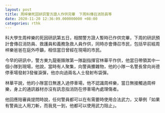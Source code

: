 ```yaml
---
layout: post
title: 周梓樂死因研訊警方證人作供完畢　下周料傳召消防員等
date: 2020-11-20 12:36:09.000000000 +08:00
categories: rthk
---
```


科大學生周梓樂的死因研訊第五日，相關警方證人暫時已作供完畢，下周的研訊預計會傳召消防員、救護員和義務急救人員作供，同時亦會傳召市民，包括早前經周梓樂爸爸在庭外呼籲，相信當日曾經在現場的市民。

今早的研訊中，警方東九龍衝鋒隊第一隊副指揮官林華平作供，他當日帶領其中一個小隊到現場，他說，當時有人聚集，向警員擲雜物，他的小隊一名警長曾向尚德停車場發射3發催淚彈，他亦向過兩名人士發射布袋彈。

林華平說，他的小隊當日無進入過停車場，他不認識周梓樂，當日無接觸過周梓樂，身上的通訊器材亦沒有訊息指消防在停車場內處理傷者。

他回應陪審員提問時說，任何警員都可以在有需要時使用合法武力，又舉例「如果有警員比人用刀斬，而我見一到，他都可以使用武力阻止」。
